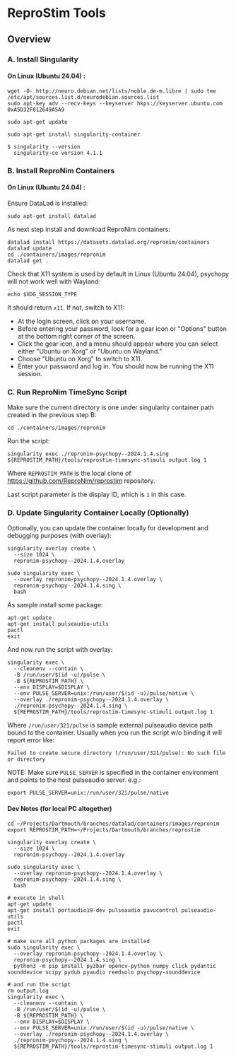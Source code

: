 # ReproStim Tools

## Overview

### A. Install Singularity

#### On Linux (Ubuntu 24.04) :

```shell
wget -O- http://neuro.debian.net/lists/noble.de-m.libre | sudo tee /etc/apt/sources.list.d/neurodebian.sources.list
sudo apt-key adv --recv-keys --keyserver hkps://keyserver.ubuntu.com 0xA5D32F012649A5A9

sudo apt-get update

sudo apt-get install singularity-container
```

```shell
$ singularity --version
  singularity-ce version 4.1.1
```

### B. Install ReproNim Containers

#### On Linux (Ubuntu 24.04) :

Ensure DataLad is installed:

```
sudo apt-get install datalad
```

As next step install and download ReproNim containers:

```
datalad install https://datasets.datalad.org/repronim/containers
datalad update
cd ./containers/images/repronim
datalad get .
```

Check that X11 system is used by default in Linux (Ubuntu 24.04),
psychopy will not work well with Wayland:

```
echo $XDG_SESSION_TYPE
```

It should return `x11`. If not, switch to X11:

 - At the login screen, click on your username.
 - Before entering your password, look for a gear icon or "Options" button at the bottom right corner of the screen.
 - Click the gear icon, and a menu should appear where you can select either "Ubuntu on Xorg" or "Ubuntu on Wayland."
 - Choose "Ubuntu on Xorg" to switch to X11.
 - Enter your password and log in. You should now be running the X11 session.

### C. Run ReproNim TimeSync Script

Make sure the current directory is one under singularity container
path created in the previous step B:

```shell
cd ./containers/images/repronim
```

Run the script:

```shell
singularity exec ./repronim-psychopy--2024.1.4.sing ${REPROSTIM_PATH}/tools/reprostim-timesync-stimuli output.log 1
```
Where `REPROSTIM_PATH` is the local clone of https://github.com/ReproNim/reprostim repository.

Last script parameter is the display ID, which is `1` in this case.

### D. Update Singularity Container Locally (Optionally)

Optionally, you can update the container locally for development
and debugging purposes (with overlay):

```shell
singularity overlay create \
  --size 1024 \
  repronim-psychopy--2024.1.4.overlay

sudo singularity exec \
  --overlay repronim-psychopy--2024.1.4.overlay \
  repronim-psychopy--2024.1.4.sing \
  bash
```
As sample install some package:

```shell
apt-get update
apt-get install pulseaudio-utils
pactl
exit
```

And now run the script with overlay:

```shell
singularity exec \
  --cleanenv --contain \
  -B /run/user/$(id -u)/pulse \
  -B ${REPROSTIM_PATH} \
  --env DISPLAY=$DISPLAY \
  --env PULSE_SERVER=unix:/run/user/$(id -u)/pulse/native \
  --overlay ./repronim-psychopy--2024.1.4.overlay \
  ./repronim-psychopy--2024.1.4.sing \
  ${REPROSTIM_PATH}/tools/reprostim-timesync-stimuli output.log 1
```

Where `/run/user/321/pulse` is sample external pulseaudio device path bound to the container. Usually
when you run the script w/o binding it will report error like:

```shell
Failed to create secure directory (/run/user/321/pulse): No such file or directory
```

NOTE: Make sure `PULSE_SERVER` is specified in the container environment and
points to the host pulseaudio server. e.g.:

```shell
export PULSE_SERVER=unix:/run/user/321/pulse/native
```

#### Dev Notes (for local PC altogether)

```shell
cd ~/Projects/Dartmouth/branches/datalad/containers/images/repronim
export REPROSTIM_PATH=~/Projects/Dartmouth/branches/reprostim

singularity overlay create \
  --size 1024 \
  repronim-psychopy--2024.1.4.overlay

sudo singularity exec \
  --overlay repronim-psychopy--2024.1.4.overlay \
  repronim-psychopy--2024.1.4.sing \
  bash

# execute in shell
apt-get update
apt-get install portaudio19-dev pulseaudio pavucontrol pulseaudio-utils
pactl
exit

# make sure all python packages are installed
sudo singularity exec \
  --overlay repronim-psychopy--2024.1.4.overlay \
  repronim-psychopy--2024.1.4.sing \
  python3 -m pip install pyzbar opencv-python numpy click pydantic sounddevice scipy pydub pyaudio reedsolo psychopy-sounddevice

# and run the script
rm output.log
singularity exec \
  --cleanenv --contain \
  -B /run/user/$(id -u)/pulse \
  -B ${REPROSTIM_PATH} \
  --env DISPLAY=$DISPLAY \
  --env PULSE_SERVER=unix:/run/user/$(id -u)/pulse/native \
  --overlay ./repronim-psychopy--2024.1.4.overlay \
  ./repronim-psychopy--2024.1.4.sing \
  ${REPROSTIM_PATH}/tools/reprostim-timesync-stimuli output.log 1

```
